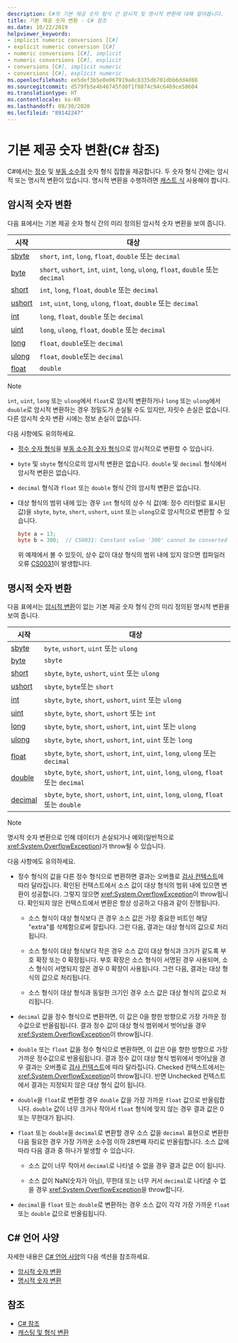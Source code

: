 ```yaml
---
description: C#의 기본 제공 숫자 형식 간 암시적 및 명시적 변환에 대해 알아봅니다.
title: 기본 제공 숫자 변환 - C# 참조
ms.date: 10/22/2019
helpviewer_keywords:
- implicit numeric conversions [C#]
- explicit numeric conversion [C#]
- numeric conversions [C#], implicit
- numeric conversions [C#], explicit
- conversions [C#], implicit numeric
- conversions [C#], explicit numeric
ms.openlocfilehash: ee5def3b5e0e067919a8c8335db701dbb6dd4d88
ms.sourcegitcommit: d579fb5e4b46745fd0f1f8874c94c6469ce58604
ms.translationtype: HT
ms.contentlocale: ko-KR
ms.lasthandoff: 08/30/2020
ms.locfileid: "89142247"
---
```

# <a name="built-in-numeric-conversions-c-reference"></a>기본 제공 숫자 변환(C# 참조)

C#에서는 [정수](integral-numeric-types.md) 및 [부동 소수점](floating-point-numeric-types.md) 숫자 형식 집합을 제공합니다. 두 숫자 형식 간에는 암시적 또는 명시적 변환이 있습니다. 명시적 변환을 수행하려면 [캐스트 식](../operators/type-testing-and-cast.md#cast-expression) 사용해야 합니다.

## <a name="implicit-numeric-conversions"></a>암시적 숫자 변환

다음 표에서는 기본 제공 숫자 형식 간의 미리 정의된 암시적 숫자 변환을 보여 줍니다.

|시작|대상|
|----------|--------|
|[sbyte](integral-numeric-types.md)|`short`, `int`, `long`, `float`, `double` 또는 `decimal`|
|[byte](integral-numeric-types.md)|`short`, `ushort`, `int`, `uint`, `long`, `ulong`, `float`, `double` 또는 `decimal`|
|[short](integral-numeric-types.md)|`int`, `long`, `float`, `double` 또는 `decimal`|
|[ushort](integral-numeric-types.md)|`int`, `uint`, `long`, `ulong`, `float`, `double` 또는 `decimal`|
|[int](integral-numeric-types.md)|`long`, `float`, `double` 또는 `decimal`|
|[uint](integral-numeric-types.md)|`long`, `ulong`, `float`, `double` 또는 `decimal`|
|[long](integral-numeric-types.md)|`float`, `double`또는 `decimal`|
|[ulong](integral-numeric-types.md)|`float`, `double`또는 `decimal`|
|[float](floating-point-numeric-types.md)|`double`|

> [!NOTE]
> `int`, `uint`, `long` 또는 `ulong`에서 `float`로 암시적 변환하거나 `long` 또는 `ulong`에서 `double`로 암시적 변환하는 경우 정밀도가 손실될 수도 있지만, 자릿수 손실은 없습니다. 다른 암시적 숫자 변환 시에는 정보 손실이 없습니다.

다음 사항에도 유의하세요.

- [정수 숫자 형식](integral-numeric-types.md)을 [부동 소수점 숫자 형식](floating-point-numeric-types.md)으로 암시적으로 변환할 수 있습니다.

- `byte` 및 `sbyte` 형식으로의 암시적 변환은 없습니다. `double` 및 `decimal` 형식에서 암시적 변환은 없습니다.

- `decimal` 형식과 `float` 또는 `double` 형식 간의 암시적 변환은 없습니다.

- 대상 형식의 범위 내에 있는 경우 `int` 형식의 상수 식 값(예: 정수 리터럴로 표시된 값)을 `sbyte`, `byte`, `short`, `ushort`, `uint` 또는 `ulong`으로 암시적으로 변환할 수 있습니다.

  ```csharp
  byte a = 13;
  byte b = 300;  // CS0031: Constant value '300' cannot be converted to a 'byte'
  ```

  위 예제에서 볼 수 있듯이, 상수 값이 대상 형식의 범위 내에 있지 않으면 컴파일러 오류 [CS0031](../../misc/cs0031.md)이 발생합니다.

## <a name="explicit-numeric-conversions"></a>명시적 숫자 변환

다음 표에서는 [암시적 변환](#implicit-numeric-conversions)이 없는 기본 제공 숫자 형식 간의 미리 정의된 명시적 변환을 보여 줍니다.

|시작|대상|
|----------|--------|
|[sbyte](integral-numeric-types.md)|`byte`, `ushort`, `uint` 또는 `ulong`|
|[byte](integral-numeric-types.md)|`sbyte`|
|[short](integral-numeric-types.md)|`sbyte`, `byte`, `ushort`, `uint` 또는 `ulong`|
|[ushort](integral-numeric-types.md)|`sbyte`, `byte`또는 `short`|
|[int](integral-numeric-types.md)|`sbyte`, `byte`, `short`, `ushort`, `uint` 또는 `ulong`|
|[uint](integral-numeric-types.md)|`sbyte`, `byte`, `short`, `ushort` 또는 `int`|
|[long](integral-numeric-types.md)|`sbyte`, `byte`, `short`, `ushort`, `int`, `uint` 또는 `ulong`|
|[ulong](integral-numeric-types.md)|`sbyte`, `byte`, `short`, `ushort`, `int`, `uint` 또는 `long`|
|[float](floating-point-numeric-types.md)|`sbyte`, `byte`, `short`, `ushort`, `int`, `uint`, `long`, `ulong` 또는 `decimal`|
|[double](floating-point-numeric-types.md)|`sbyte`, `byte`, `short`, `ushort`, `int`, `uint`, `long`, `ulong`, `float` 또는 `decimal`|
|[decimal](floating-point-numeric-types.md)|`sbyte`, `byte`, `short`, `ushort`, `int`, `uint`, `long`, `ulong`, `float` 또는 `double`|

> [!NOTE]
> 명시적 숫자 변환으로 인해 데이터가 손실되거나 예외(일반적으로 <xref:System.OverflowException>)가 throw될 수 있습니다.

다음 사항에도 유의하세요.

- 정수 형식의 값을 다른 정수 형식으로 변환하면 결과는 오버플로 [검사 컨텍스트](../keywords/checked-and-unchecked.md)에 따라 달라집니다. 확인된 컨텍스트에서 소스 값이 대상 형식의 범위 내에 있으면 변환이 성공합니다. 그렇지 않으면 <xref:System.OverflowException>이 throw됩니다. 확인되지 않은 컨텍스트에서 변환은 항상 성공하고 다음과 같이 진행됩니다.

  - 소스 형식이 대상 형식보다 큰 경우 소스 값은 가장 중요한 비트인 해당 "extra"를 삭제함으로써 잘립니다. 그런 다음, 결과는 대상 형식의 값으로 처리됩니다.

  - 소스 형식이 대상 형식보다 작은 경우 소스 값이 대상 형식과 크기가 같도록 부호 확장 또는 0 확장됩니다. 부호 확장은 소스 형식이 서명된 경우 사용되며, 소스 형식이 서명되지 않은 경우 0 확장이 사용됩니다. 그런 다음, 결과는 대상 형식의 값으로 처리됩니다.

  - 소스 형식이 대상 형식과 동일한 크기인 경우 소스 값은 대상 형식의 값으로 처리됩니다.

- `decimal` 값을 정수 형식으로 변환하면, 이 값은 0을 향한 방향으로 가장 가까운 정수값으로 반올림됩니다. 결과 정수 값이 대상 형식 범위에서 벗어났을 경우 <xref:System.OverflowException>이 throw됩니다.

- `double` 또는 `float` 값을 정수 형식으로 변환하면, 이 값은 0을 향한 방향으로 가장 가까운 정수값으로 반올림됩니다. 결과 정수 값이 대상 형식 범위에서 벗어났을 경우 결과는 오버플로 [검사 컨텍스트](../keywords/checked-and-unchecked.md)에 따라 달라집니다. Checked 컨텍스트에서는 <xref:System.OverflowException>이 throw됩니다. 반면 Unchecked 컨텍스트에서 결과는 지정되지 않은 대상 형식 값이 됩니다.

- `double`을 `float`로 변환할 경우 `double` 값을 가장 가까운 `float` 값으로 반올림합니다. `double` 값이 너무 크거나 작아서 `float` 형식에 맞지 않는 경우 결과 값은 0 또는 무한대가 됩니다.

- `float` 또는 `double`을 `decimal`로 변환할 경우 소스 값을 `decimal` 표현으로 변환한 다음 필요한 경우 가장 가까운 소수점 이하 28번째 자리로 반올림합니다. 소스 값에 따라 다음 결과 중 하나가 발생할 수 있습니다.

  - 소스 값이 너무 작아서 `decimal`로 나타낼 수 없을 경우 결과 값은 0이 됩니다.

  - 소스 값이 NaN(숫자가 아님), 무한대 또는 너무 커서 `decimal`로 나타낼 수 없을 경우 <xref:System.OverflowException>을 throw합니다.

- `decimal`을 `float` 또는 `double`로 변환하는 경우 소스 값이 각각 가장 가까운 `float` 또는 `double` 값으로 반올림됩니다.

## <a name="c-language-specification"></a>C# 언어 사양

자세한 내용은 [C# 언어 사양](~/_csharplang/spec/introduction.md)의 다음 섹션을 참조하세요.

- [암시적 숫자 변환](~/_csharplang/spec/conversions.md#implicit-numeric-conversions)
- [명시적 숫자 변환](~/_csharplang/spec/conversions.md#explicit-numeric-conversions)

## <a name="see-also"></a>참조

- [C# 참조](../index.md)
- [캐스팅 및 형식 변환](../../programming-guide/types/casting-and-type-conversions.md)
